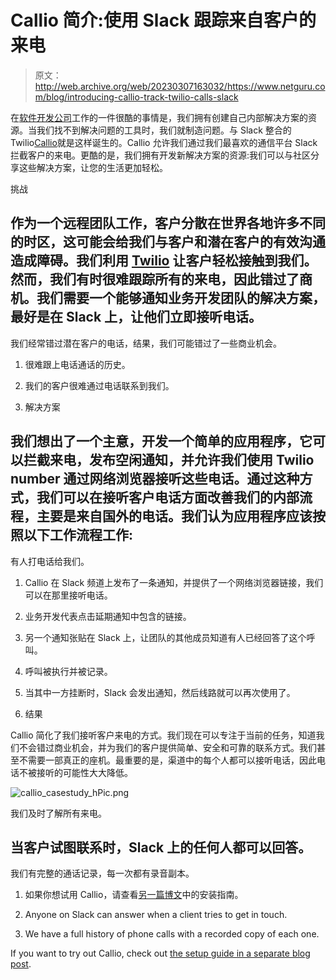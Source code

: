 # Callio 简介:使用 Slack 跟踪来自客户的来电

> 原文：<http://web.archive.org/web/20230307163032/https://www.netguru.com/blog/introducing-callio-track-twilio-calls-slack>

 在[软件开发公司](/web/20221007201131/https://www.netguru.com/services/software-development)工作的一件很酷的事情是，我们拥有创建自己内部解决方案的资源。当我们找不到解决问题的工具时，我们就制造问题。与 Slack 整合的 Twilio[Callio](/web/20221007201131/https://www.netguru.com/callio)就是这样诞生的。Callio 允许我们通过我们最喜欢的通信平台 Slack 拦截客户的来电。更酷的是，我们拥有开发新解决方案的资源:我们可以与社区分享这些解决方案，让您的生活更加轻松。

挑战

## 作为一个远程团队工作，客户分散在世界各地许多不同的时区，这可能会给我们与客户和潜在客户的有效沟通造成障碍。我们利用 [Twilio](http://web.archive.org/web/20221007201131/https://www.twilio.com/) 让客户轻松接触到我们。然而，我们有时很难跟踪所有的来电，因此错过了商机。我们需要一个能够通知业务开发团队的解决方案，最好是在 Slack 上，让他们立即接听电话。

我们经常错过潜在客户的电话，结果，我们可能错过了一些商业机会。

1.  很难跟上电话通话的历史。

2.  我们的客户很难通过电话联系到我们。

3.  解决方案

 ## 我们想出了一个主意，开发一个简单的应用程序，它可以拦截来电，发布空闲通知，并允许我们使用 Twilio number 通过网络浏览器接听这些电话。通过这种方式，我们可以在接听客户电话方面改善我们的内部流程，主要是来自国外的电话。我们认为应用程序应该按照以下工作流程工作:

有人打电话给我们。

1.  Callio 在 Slack 频道上发布了一条通知，并提供了一个网络浏览器链接，我们可以在那里接听电话。

2.  业务开发代表点击延期通知中包含的链接。

3.  另一个通知张贴在 Slack 上，让团队的其他成员知道有人已经回答了这个呼叫。

4.  呼叫被执行并被记录。

5.  当其中一方挂断时，Slack 会发出通知，然后线路就可以再次使用了。

6.  结果

Callio 简化了我们接听客户来电的方式。我们现在可以专注于当前的任务，知道我们不会错过商业机会，并为我们的客户提供简单、安全和可靠的联系方式。我们甚至不需要一部真正的座机。最重要的是，渠道中的每个人都可以接听电话，因此电话不被接听的可能性大大降低。

![callio_casestudy_hPic.png](img/72bfa81c901c2c7a136a8fe25a33b3b7.png)

我们及时了解所有来电。

## 当客户试图联系时，Slack 上的任何人都可以回答。

我们有完整的通话记录，每一次都有录音副本。

1.  如果你想试用 Callio，请查看[另一篇博文](http://web.archive.org/web/20221007201131/https://www.netguru.com/blog/callio-setup-slack-twillo-integration)中的安装指南。

2.  Anyone on Slack can answer when a client tries to get in touch.

3.  We have a full history of phone calls with a recorded copy of each one.

If you want to try out Callio, check out [the setup guide in a separate blog post](http://web.archive.org/web/20221007201131/https://www.netguru.com/blog/callio-setup-slack-twillo-integration).